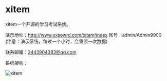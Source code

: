# xitem
xitem一个开源的学习考试系统。

演示地址：http://www.xxsowrd.com/xitem/index
账号：admin/Admin9900
(注意：演示系统，每过一个小时，会重置一次数据)

联系邮箱：2443904383@qq.com

系统架构：

![xitem](https://github.com/songJianGit/xitem/assets/21299322/9eb2147e-85fc-4661-b920-81e34c744bd5)
